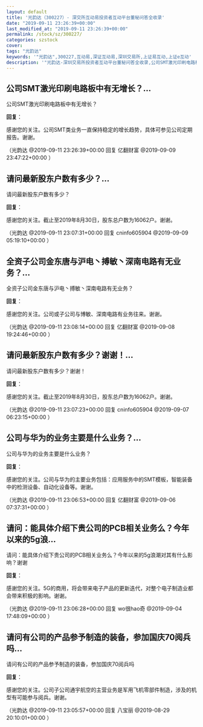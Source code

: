 ```yaml
---
layout: default
title: '光韵达（300227）- 深交所互动易投资者互动平台董秘问答全收录'
date: "2019-09-11 23:26:39+00:00"
last_modified_at: "2019-09-11 23:26:39+00:00"
permalink: /stock/sz/300227/
categories: szstock
cover: 
tags: "光韵达"
keywords: '"光韵达",300227,互动易,深证互动易,深圳交易所,上证易互动,上证e互动'
description: '"光韵达-深圳交易所投资者互动平台董秘问答全收录,公司SMT激光印刷电路板中有无增长？"'
---
```


## 公司SMT激光印刷电路板中有无增长？...

公司SMT激光印刷电路板中有无增长？

**回复**：

感谢您的关注。公司SMT类业务一直保持稳定的增长趋势，具体可参见公司定期报告。谢谢。 

（光韵达  @2019-09-11 23:26:39+00:00 回复 亿翻财富  @2019-09-09 23:47:22+00:00 ）

## 请问最新股东户数有多少？...

请问最新股东户数有多少？

**回复**：

感谢您的关注。截止至2019年8月30日，股东总户数为16062户。谢谢。 

（光韵达  @2019-09-11 23:07:31+00:00 回复 cninfo605904  @2019-09-09 05:19:10+00:00 ）

## 全资子公司金东唐与沪电丶搏敏丶深南电路有无业务？...

全资子公司金东唐与沪电丶搏敏丶深南电路有无业务？

**回复**：

感谢您的关注。公司或子公司与博敏、深南电路有业务往来。谢谢。 

（光韵达  @2019-09-11 23:08:14+00:00 回复 亿翻财富  @2019-09-08 19:24:46+00:00 ）

## 请问最新股东户数有多少？谢谢！...

请问最新股东户数有多少？谢谢！

**回复**：

感谢您的关注。截止至2019年8月30日，股东总户数为16062户。谢谢。 

（光韵达  @2019-09-11 23:07:23+00:00 回复 cninfo605904  @2019-09-07 06:23:15+00:00 ）

## 公司与华为的业务主要是什么业务？...

公司与华为的业务主要是什么业务？

**回复**：

感谢您的关注。公司与华为的主要业务包括：应用服务中的SMT模板，智能装备中的检测设备、自动化设备等。谢谢。 

（光韵达  @2019-09-11 23:06:53+00:00 回复 亿翻财富  @2019-09-06 07:37:31+00:00 ）

## 请问：能具体介绍下贵公司的PCB相关业务么？今年以来的5g浪...

请问：能具体介绍下贵公司的PCB相关业务么？今年以来的5g浪潮对其有什么影响？谢谢

**回复**：

感谢您的关注。5G的商用，将会带来电子产品的更新迭代，对整个电子制造业都会带来积极的影响。谢谢。 

（光韵达  @2019-09-11 23:06:28+00:00 回复 wo很hao奇  @2019-09-04 17:48:09+00:00 ）

## 请问有公司的产品参予制造的装备，参加国庆70阅兵吗...

请问有公司的产品参予制造的装备，参加国庆70阅兵吗

**回复**：

感谢您的关注。公司子公司通宇航空的主营业务是军用飞机零部件制造，涉及的机型有可能参与阅兵。谢谢。 

（光韵达  @2019-09-11 23:05:57+00:00 回复 八宝丽  @2019-08-29 20:10:01+00:00 ）

